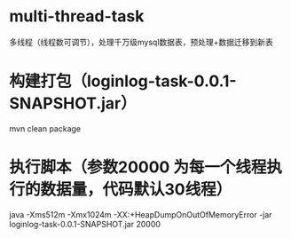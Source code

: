 # multi-thread-task
多线程（线程数可调节），处理千万级mysql数据表，预处理+数据迁移到新表


# 构建打包（loginlog-task-0.0.1-SNAPSHOT.jar）
mvn clean package

# 执行脚本（参数20000 为每一个线程执行的数据量，代码默认30线程）
java -Xms512m -Xmx1024m -XX:+HeapDumpOnOutOfMemoryError -jar loginlog-task-0.0.1-SNAPSHOT.jar 20000
